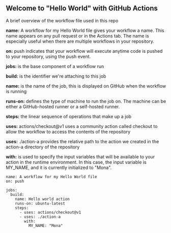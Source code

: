 ## Welcome to "Hello World" with GitHub Actions

A brief overview of the workflow file used in this repo

**name:** A workflow for my Hello World file gives your workflow a name. This name appears on any pull request or in the Actions tab. The name is especially useful when there are multiple workflows in your repository.

**on:** push indicates that your workflow will execute anytime code is pushed to your repository, using the push event.

**jobs:** is the base component of a workflow run

**build:** is the identifier we're attaching to this job

**name:** is the name of the job, this is displayed on GitHub when the workflow is running

**runs-on:** defines the type of machine to run the job on. The machine can be either a GitHub-hosted runner or a self-hosted runner.

**steps:** the linear sequence of operations that make up a job

**uses:** actions/checkout@v1 uses a community action called checkout to allow the workflow to access the contents of the repository

**uses:** ./action-a provides the relative path to the action we created in the action-a directory of the repository

**with:** is used to specify the input variables that will be available to your action in the runtime environment. In this case, the input variable is MY_NAME, and it is currently initialized to "Mona".

```
name: A workflow for my Hello World file
on: push

jobs:
  build:
    name: Hello world action
    runs-on: ubuntu-latest
    steps:
      - uses: actions/checkout@v1
      - uses: ./action-a
        with:
          MY_NAME: "Mona"
```
